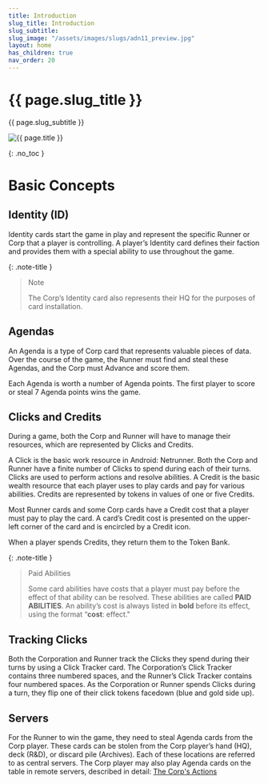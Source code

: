 ```yaml
---
title: Introduction
slug_title: Introduction
slug_subtitle:
slug_image: "/assets/images/slugs/adn11_preview.jpg"
layout: home
has_children: true
nav_order: 20
---
```

<div class="slug">
    <div class="title-container">
        <h1 class="page-slug_title">{{ page.slug_title }}</h1>
        <p class="page-slug_subtitle">{{ page.slug_subtitle }}</p>
    </div>
    <div class="image-container faded-left">
        <img src="{{ page.slug_image | relative_url }}" alt="{{ page.title }}" />
    </div>
</div>

{: .no_toc }

# Basic Concepts

## Identity (ID)
Identity cards start the game in play and represent the specific Runner or Corp that a player is controlling. A player’s Identity card defines their faction and provides them with a special ability to use throughout the game.

{: .note-title }
> Note
>
> The Corp’s Identity card also represents their HQ for the purposes of card installation.

## Agendas
An Agenda is a type of Corp card that represents valuable pieces of data. Over the course of the game, the Runner must find and steal these Agendas, and the Corp must Advance and score them.

Each Agenda is worth a number of Agenda points. The first player to score or steal 7 Agenda points wins the game.

## Clicks and Credits
During a game, both the Corp and Runner will have to manage their resources, which are represented by Clicks and Credits.

A Click is the basic work resource in Android: Netrunner. Both the Corp and Runner have a finite number of Clicks to spend during each of their turns. Clicks are used to perform actions and resolve abilities. A Credit is the basic wealth resource that each player uses to play cards and pay for various abilities. Credits are represented by tokens in values of one or five Credits.

Most Runner cards and some Corp cards have a Credit cost that a player must pay to play the card. A card’s Credit cost is presented on the upper-left corner of the card and is encircled by a Credit icon.

When a player spends Credits, they return them to the Token Bank.

{: .note-title }
> Paid Abilities
>
> Some card abilities have costs that a player must pay before the effect of that ability can be resolved. These abilities are called **PAID ABILITIES**. An ability’s cost is always listed in **bold** before its effect, using the format “**cost**: effect."

## Tracking Clicks
Both the Corporation and Runner track the Clicks they spend during their turns by using a Click Tracker card. The Corporation’s Click Tracker contains three numbered spaces, and the Runner’s Click Tracker contains four numbered spaces. As the Corporation or Runner spends Clicks during a turn, they flip one of their click tokens facedown (blue and gold side up).

## Servers
For the Runner to win the game, they need to steal Agenda cards from the Corp player. These cards can be stolen from the Corp player’s hand (HQ), deck (R&D), or discard pile (Archives). Each of these locations are referred to as central servers. The Corp player may also play Agenda cards on the table in remote servers, described in detail: [The Corp's Actions](/docs/introduction/corps_turn/#the-corps-actions)

<div class="nav-buttons">
  <a href="/docs/example" class="nav-button prev" aria-label="Previous page">
    <div class="nav-item"></div>
  </a>
  <a href="/docs/introduction/playing" class="nav-button next" aria-label="Next page">
    <div class="nav-item"></div>
  </a>
</div>
